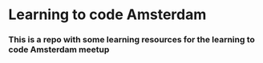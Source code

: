 # Learning to code Amsterdam

### This is a repo with some learning resources for the learning to code Amsterdam meetup
